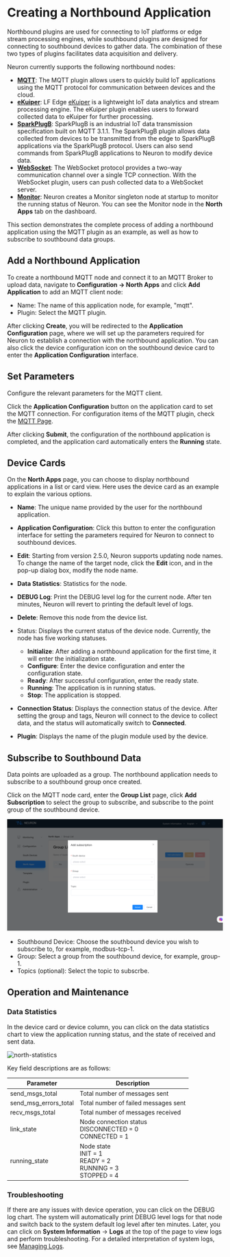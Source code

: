 # Creating a Northbound Application

Northbound plugins are used for connecting to IoT platforms or edge stream processing engines, while southbound plugins are designed for connecting to southbound devices to gather data. The combination of these two types of plugins facilitates data acquisition and delivery.

Neuron currently supports the following northbound nodes:

- **[MQTT](./mqtt/overview.md)**: The MQTT plugin allows users to quickly build IoT applications using the MQTT protocol for communication between devices and the cloud.
- [**eKuiper**](./ekuiper/overview.md): LF Edge [eKuiper](https://ekuiper.org/) is a lightweight IoT data analytics and stream processing engine. The eKuiper plugin enables users to forward collected data to eKuiper for further processing.
- **[SparkPlugB](./sparkplugb/overview.md)**: SparkPlugB is an industrial IoT data transmission specification built on MQTT 3.1.1. The SparkPlugB plugin allows data collected from devices to be transmitted from the edge to SparkPlugB applications via the SparkPlugB protocol. Users can also send commands from SparkPlugB applications to Neuron to modify device data.
- **[WebSocket](./websocket/websocket.md)**: The WebSocket protocol provides a two-way communication channel over a single TCP connection. With the WebSocket plugin, users can push collected data to a WebSocket server.
- **[Monitor](./monitor/overview.md)**: Neuron creates a Monitor singleton node at startup to monitor the running status of Neuron. You can see the Monitor node in the **North Apps** tab on the dashboard.

This section demonstrates the complete process of adding a northbound application using the MQTT plugin as an example, as well as how to subscribe to southbound data groups.

## Add a Northbound Application

To create a northbound MQTT node and connect it to an MQTT Broker to upload data, navigate to **Configuration -> North Apps** and click **Add Application** to add an MQTT client node:

- Name: The name of this application node, for example, "mqtt".
- Plugin: Select the MQTT plugin.

After clicking **Create**, you will be redirected to the **Application Configuration** page, where we will set up the parameters required for Neuron to establish a connection with the northbound application. You can also click the device configuration icon on the southbound device card to enter the **Application Configuration** interface.

## Set Parameters

Configure the relevant parameters for the MQTT client. 

Click the **Application Configuration** button on the application card to set the MQTT connection. For configuration items of the MQTT plugin, check the [MQTT Page](./mqtt/overview.md).

After clicking **Submit**, the configuration of the northbound application is completed, and the application card automatically enters the **Running** state.

## Device Cards

On the **North Apps** page, you can choose to display northbound applications in a list or card view. Here uses the device card as an example to explain the various options.

- **Name**: The unique name provided by the user for the northbound application.

- **Application Configuration**: Click this button to enter the configuration interface for setting the parameters required for Neuron to connect to southbound devices.

- **Edit**: Starting from version 2.5.0, Neuron supports updating node names. To change the name of the target node, click the **Edit** icon, and in the pop-up dialog box, modify the node name.

- **Data Statistics**: Statistics for the node.

- **DEBUG Log**: Print the DEBUG level log for the current node. After ten minutes, Neuron will revert to printing the default level of logs.

- **Delete**: Remove this node from the device list.

- Status: Displays the current status of the device node. Currently, the node has five working statuses.

  - **Initialize**: After adding a northbound application for the first time, it will enter the initialization state.
  - **Configure**: Enter the device configuration and enter the configuration state.
  - **Ready**: After successful configuration, enter the ready state.
  - **Running**: The application is in running status.
  - **Stop**: The application is stopped.
  
- **Connection Status**: Displays the connection status of the device. After setting the group and tags, Neuron will connect to the device to collect data, and the status will automatically switch to **Connected**.

- **Plugin**: Displays the name of the plugin module used by the device.

## Subscribe to Southbound Data

Data points are uploaded as a group. The northbound application needs to subscribe to a southbound group once created. 

Click on the MQTT node card, enter the **Group List** page, click **Add Subscription** to select the group to subscribe, and subscribe to the point group of the southbound device.

![subscriptions-add](./assets/add-subscription.png)

- Southbound Device: Choose the southbound device you wish to subscribe to, for example, modbus-tcp-1.
- Group: Select a group from the southbound device, for example, group-1.
- Topics (optional): Select the topic to subscrbe.  

## Operation and Maintenance

### Data Statistics

In the device card or device column, you can click on the data statistics chart to view the application running status, and the state of received and sent data.

![north-statistics](/Users/lena/Documents/GitHub/neuron-docs/en_US/configuration/north-apps/assets/north-statistics.png)

Key field descriptions are as follows:

| Parameter             | Description                                                  |
| --------------------- | ------------------------------------------------------------ |
| send_msgs_total       | Total number of messages sent                                |
| send_msg_errors_total | Total number of failed messages sent                         |
| recv_msgs_total       | Total number of messages received                            |
| link_state            | Node connection status<br />DISCONNECTED = 0<br /> CONNECTED = 1 |
| running_state         | Node state <br />INIT = 1<br />READY = 2<br />RUNNING = 3<br />STOPPED = 4 |

### Troubleshooting

If there are any issues with device operation, you can click on the DEBUG log chart. The system will automatically print DEBUG level logs for that node and switch back to the system default log level after ten minutes. Later, you can click on **System Information** -> **Logs** at the top of the page to view logs and perform troubleshooting. For a detailed interpretation of system logs, see [Managing Logs](../../admin/log-management.md).

